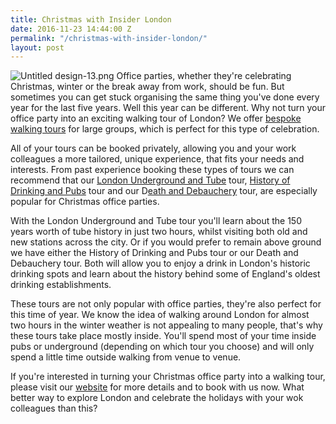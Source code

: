 ```yaml
---
title: Christmas with Insider London
date: 2016-11-23 14:44:00 Z
permalink: "/christmas-with-insider-london/"
layout: post
---
```


![Untitled design-13.png](/uploads/Untitled%20design-13.png)
Office parties, whether they're celebrating Christmas, winter or the break away from work, should be fun. But sometimes you can get stuck organising the same thing you've done every year for the last five years. Well this year can be different. Why not turn your office party into an exciting walking tour of London? We offer [bespoke walking tours](http://www.insider-london.co.uk/special-occasions/) for large groups, which is perfect for this type of celebration.  
 
All of your tours can be booked privately, allowing you and your work colleagues a more tailored, unique experience, that fits your needs and interests. From past experience booking these types of tours we can recommend that our [London Underground and Tube](http://www.insider-london.co.uk/tours/london-underground-and-tube-tour/) tour, [History of Drinking and Pubs](http://www.insider-london.co.uk/tours/history-of-drinking-and-pubs/) tour and our D[eath and Debauchery](http://www.insider-london.co.uk/tours/the-death-and-debauchery-tour/) tour, are especially popular for Christmas office parties.  
 
With the London Underground and Tube tour you'll learn about the 150 years worth of tube history in just two hours, whilst visiting both old and new stations across the city. Or if you would prefer to remain above ground we have either the History of Drinking and Pubs tour or our Death and Debauchery tour. Both will allow you to enjoy a drink in London's historic drinking spots and learn about the history behind some of England's oldest drinking establishments. 
 
These tours are not only popular with office parties, they're also perfect for this time of year. We know the idea of walking around London for almost two hours in the winter weather is not appealing to many people, that's why these tours take place mostly inside. You'll spend most of your time inside pubs or underground (depending on which tour you choose) and will only spend a little time outside walking from venue to venue.  
 
If you're interested in turning your Christmas office party into a walking tour, please visit our [website](http://www.insider-london.co.uk) for more details and to book with us now. What better way to explore London and celebrate the holidays with your wok colleagues than this?
